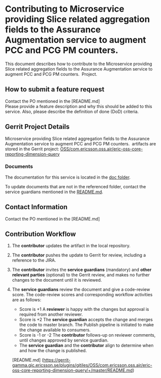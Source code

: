 # Contributing to Microservice providing Slice related aggregation fields to the Assurance Augmentation service to augment PCC and PCG PM counters. 

This document describes how to contribute to the Microservice providing Slice related aggregation fields to the Assurance Augmentation service to augment PCC and PCG PM counters.  Project.

## How to submit a feature request
Contact the PO mentioned in the [README.md]  
Please provide a feature description and why this should be added to this service. Also, please describe the definition of done (DoD) criteria.

## Gerrit Project Details  
Microservice providing Slice related aggregation fields to the Assurance Augmentation service to augment PCC and PCG PM counters.  artifacts are stored in the Gerrit project: [OSS/com.ericsson.oss.air/eric-oss-core-reporting-dimension-query](https://gerrit-gamma.gic.ericsson.se/#/admin/projects/OSS/com.ericsson.oss.air/eric-oss-core-reporting-dimension-query)
  
### Documents

The documentation for this service is located in the [doc folder](https://gerrit-gamma.gic.ericsson.se/plugins/gitiles/OSS/com.ericsson.oss.air/eric-oss-core-reporting-dimension-query/+/master/doc).

To update documents that are not in the referenced folder, contact the service guardians mentioned in the [README.md](https://gerrit-gamma.gic.ericsson.se/plugins/gitiles/OSS/com.ericsson.oss.air/eric-oss-core-reporting-dimension-query/+/master/README.md).

## Contact Information
Contact the PO mentioned in the [README.md]


## Contribution Workflow
1. The **contributor** updates the artifact in the local repository.
2. The **contributor** pushes the update to Gerrit for review, including a reference to the JIRA.
3. The **contributor** invites the **service guardians** (mandatory) and **other relevant parties** (optional) to the Gerrit review, and makes no further changes to the document until it is reviewed.
4. The **service guardians** review the document and give a code-review score.
The code-review scores and corresponding workflow activities are as follows:
    - Score is +1
        A **reviewer** is happy with the changes but approval is required from another reviewer.
    - Score is +2
        The **service guardian** accepts the change and merges the code to master branch. The Publish pipeline is initiated to make the change available to consumers.
    - Score is -1 or -2
        The **contributor** follows-up on reviewer comments, until changes approved by service guardian.
    - The **service guardian** and the **contributor** align to determine when and how the change is published.

   [README.md] (https://gerrit-gamma.gic.ericsson.se/plugins/gitiles/OSS/com.ericsson.oss.air/eric-oss-core-reporting-dimension-query/+/master/README.md)